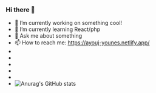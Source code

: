 ### Hi there 👋



- 🔭 I’m currently working on something cool!
- 🌱 I’m currently learning React/php
- 💬 Ask me about something
- 📫 How to reach me: https://ayouj-younes.netlify.app/
- 
- 
- 
- 
- 
- ![Anurag's GitHub stats](https://github-readme-stats.vercel.app/api?username=younes789&show_icons=true&theme=radical)

